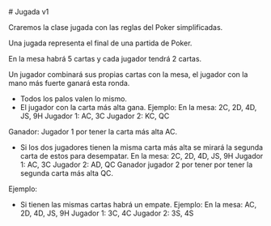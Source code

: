 # Jugada v1

Craremos la clase jugada con las reglas del Poker simplificadas.

Una jugada representa el final de una partida de Poker.

En la mesa habrá 5 cartas y cada jugador tendrá 2 cartas.

Un jugador combinará sus propias cartas con la mesa, el jugador con la mano más fuerte ganará esta ronda.

- Todos los palos valen lo mismo.
- El jugador con la carta más alta gana.
Ejemplo:
En la mesa: 2C, 2D, 4D, JS, 9H
Jugador 1: AC, 3C
Jugador 2: KC, QC

Ganador: Jugador 1 por tener la carta más alta AC.

- Si los dos jugadores tienen la misma carta más alta se mirará la segunda carta de estos para desempatar.
En la mesa: 2C, 2D, 4D, JS, 9H
Jugador 1: AC, 3C
Jugador 2: AD, QC
Ganador jugador 2 por tener por tener la segunda carta más alta QC.

Ejemplo:

- Si tienen las mismas cartas habrá un empate.
Ejemplo:
En la mesa: AC, 2D, 4D, JS, 9H
Jugador 1: 3C, 4C
Jugador 2: 3S, 4S
